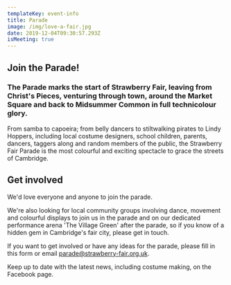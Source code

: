 ```yaml
---
templateKey: event-info
title: Parade
image: /img/love-a-fair.jpg
date: 2019-12-04T09:30:57.293Z
isMeeting: true
---
```

## Join the Parade!

### The Parade marks the start of Strawberry Fair, leaving from Christ's Pieces, venturing through town, around the Market Square and back to Midsummer Common in full technicolour glory.

From samba to capoeira; from belly dancers to stiltwalking pirates to Lindy Hoppers, including local costume designers, school children, parents, dancers, taggers along and random members of the public, the Strawberry Fair Parade is the most colourful and exciting spectacle to grace the streets of Cambridge.

## Get involved

We'd love everyone and anyone to join the parade.

We're also looking for local community groups involving dance, movement and colourful displays to join us in the parade and on our dedicated performance arena 'The Village Green' after the parade, so if you know of a hidden gem in Cambridge's fair city, please get in touch.

If you want to get involved or have any ideas for the parade, please fill in this form or email parade@strawberry-fair.org.uk.

Keep up to date with the latest news, including costume making, on the Facebook page.
